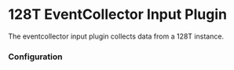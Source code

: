 # 128T EventCollector Input Plugin

The eventcollector input plugin collects data from a 128T instance.

### Configuration

```toml
```